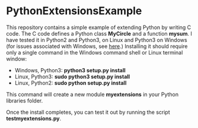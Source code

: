 PythonExtensionsExample
==========

This repository contains a simple example of extending Python by writing C code.  The C code defines
a Python class <b>MyCircle</b> and a function <b>mysum</b>.   I have tested it in Python2 and Python3,
on Linux and Python3 on Windows (for issues associated with Windows, see 
<a href="https://stackoverflow.com/questions/2817869/error-unable-to-find-vcvarsall-bat">here</a>.)
Installing it should require only a single command in the Windows command shell
or Linux terminal window:

<ul>
<li>Windows, Python3: <b>python3 setup.py install</b>
<li>Linux, Python3: <b>sudo python3 setup.py install</b>
<li>Linux, Python2: <b>sudo python setup.py install</b>
</ul>

This command will create a new module <b>myextensions</b> in your Python libraries folder.

Once the install completes, you can test it out by running the script <b>testmyextensions.py</b>.
